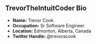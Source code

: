 ## TrevorTheIntuitCoder Bio

- **Name:** Trevor Cook
- **Occupation:** Sr Software Engineer
- **Location:** Edmonton, Alberta, Canada
- **Twitter Handle:** @trevoracook
